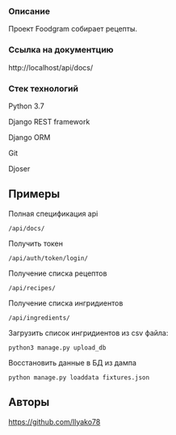 ### Описание
Проект Foodgram собирает рецепты.


### Ссылка на документцию

http://localhost/api/docs/


### Стек технологий
Python 3.7

Django REST framework

Django ORM

Git

Djoser

## Примеры
Полная спецификация api
```
/api/docs/
```

Получить токен 
```
/api/auth/token/login/
```

Получение списка рецептов
```
/api/recipes/
```

Получение списка ингридиентов
```
/api/ingredients/
```

Загрузить список ингридиентов из csv файла:
```
python3 manage.py upload_db
```

Восстановить данные в БД из дампа
```
python manage.py loaddata fixtures.json
```

## Авторы

https://github.com/Ilyako78


